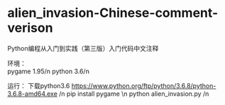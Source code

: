 # alien_invasion-Chinese-comment-verison

Python编程从入门到实践（第三版）入门代码中文注释


环境：   
     pygame 1.95/n
     python 3.6/n
     
运行：
     下载python3.6 https://www.python.org/ftp/python/3.6.8/python-3.6.8-amd64.exe  /n
     pip install pygame  \n
     python alien_invasion.py  /n
